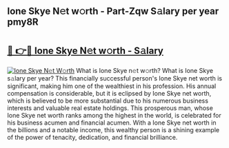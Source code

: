 ## Ione Skye N𝚎t w𝚘rth - Part-Zqw S𝚊lary per year pmy8R

# <h2><a href="http://gc1z56x.nevu.top/?p=Ione+Skye">🔗 👉🔴 Ione Skye N𝚎t w𝚘rth - S𝚊lary</a></h2>

[![Ione Skye N𝚎t W𝚘rth](https://i.imgur.com/Oavwk0R.jpeg)](http://gc1z56x.nevu.top/?p=Ione+Skye)
What is Ione Skye n𝚎t w𝚘rth? What is Ione Skye s𝚊lary per year?
This financially successful person's Ione Skye net worth is significant, making him one of the wealthiest in his profession. His annual compensation is considerable, but it is eclipsed by Ione Skye net worth, which is believed to be more substantial due to his numerous business interests and valuable real estate holdings. This prosperous man, whose Ione Skye net worth ranks among the highest in the world, is celebrated for his business acumen and financial acumen. With a Ione Skye net worth in the billions and a notable income, this wealthy person is a shining example of the power of tenacity, dedication, and financial brilliance.

